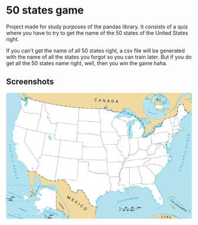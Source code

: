 # 50 states game

Project made for study purposes of the pandas library. It consists of a quiz where you have to try to get the name of the 50 states of the United States right.

If you can't get the name of all 50 states right, a csv file will be generated with the name of all the states you forgot so you can train later. But if you do get all the 50 states name right, well, then you win the game haha.

## Screenshots

![App Screenshot](blank_states_img.gif)
